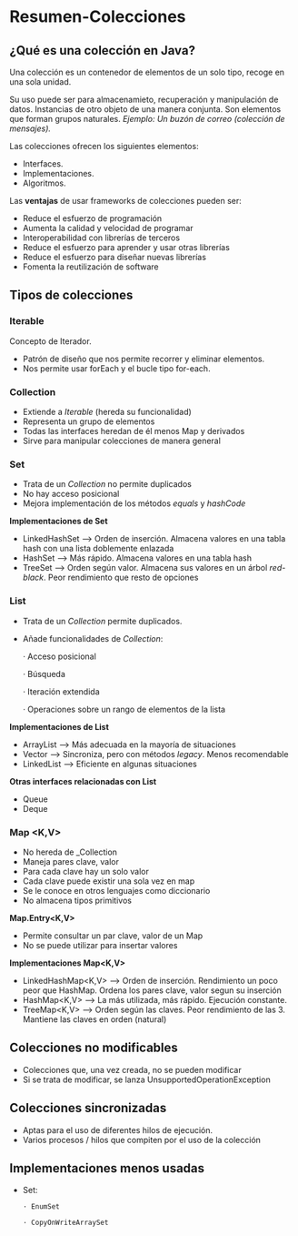 # Resumen-Colecciones
## ¿Qué es una colección en Java? ##

Una colección es un contenedor de elementos de un solo tipo, recoge en una sola unidad.

Su uso puede ser para almacenamieto, recuperación y manipulación de datos. Instancias de otro objeto de una manera conjunta.
Son elementos que forman grupos naturales. _Ejemplo: Un buzón de correo (colección de mensajes)._

Las colecciones ofrecen los siguientes elementos:
- Interfaces.
- Implementaciones.
- Algoritmos.

Las **ventajas** de usar frameworks de colecciones pueden ser:
- Reduce el esfuerzo de programación
- Aumenta la calidad y velocidad de programar
- Interoperabilidad con librerías de terceros
- Reduce el esfuerzo para aprender y usar otras librerías
- Reduce el esfuerzo para diseñar nuevas librerías
- Fomenta la reutilización de software

## Tipos de colecciones ##

### Iterable <E> ###
  
  Concepto de Iterador.
  
  - Patrón de diseño que nos permite recorrer y eliminar elementos.
  - Nos permite usar forEach y el bucle tipo for-each.
  
### Collection <E> ###
  
  - Extiende a _Iterable <E>_ (hereda su funcionalidad)
  - Representa un grupo de elementos
  - Todas las interfaces heredan de él menos Map y derivados
  - Sirve para manipular colecciones de manera general
  
### Set <E> ###
  
  - Trata de un _Collection<E>_ no permite duplicados
  - No hay acceso posicional
  - Mejora implementación de los métodos _equals_ y _hashCode_
  
  **Implementaciones de Set<E>**
  - LinkedHashSet<E> --> Orden de inserción. Almacena valores en una tabla hash con una lista doblemente enlazada
  - HashSet<E> --> Más rápido. Almacena valores en una tabla hash
  - TreeSet<E> --> Orden según valor. Almacena sus valores en un árbol _red-black_. Peor rendimiento que resto de opciones
  
### List <E> ###
  
  - Trata de un _Collection<E>_ permite duplicados.
  - Añade funcionalidades de _Collection<E>_:
  
    · Acceso posicional
    
    · Búsqueda
    
    · Iteración extendida
    
    · Operaciones sobre un rango de elementos de la lista
    
   **Implementaciones de List<E>**
  - ArrayList<E> --> Más adecuada en la mayoría de situaciones
  - Vector<E> --> Sincroniza, pero con métodos _legacy_. Menos recomendable
  - LinkedList<E> --> Eficiente en algunas situaciones
  
   **Otras interfaces relacionadas con List<E>**
  - Queue<E>
  - Deque<E>
  
### Map <K,V> ###

  - No hereda de _Collection<E>
  - Maneja pares clave, valor
  - Para cada clave hay un solo valor
  - Cada clave puede existir una sola vez en map
  - Se le conoce en otros lenguajes como diccionario
  - No almacena tipos primitivos
  
  **Map.Entry<K,V>**
  - Permite consultar un par clave, valor de un Map
  - No se puede utilizar para insertar valores
  
  **Implementaciones Map<K,V>**
  
  - LinkedHashMap<K,V> --> Orden de inserción. Rendimiento un poco peor que HashMap. Ordena los pares clave, valor segun su inserción
  - HashMap<K,V> --> La más utilizada, más rápido. Ejecución constante.
  - TreeMap<K,V> --> Orden según las claves. Peor rendimiento de las 3. Mantiene las claves en orden (natural)
  
## Colecciones no modificables ##

- Colecciones que, una vez creada, no se pueden modificar
- Si se trata de modificar, se lanza UnsupportedOperationException

## Colecciones sincronizadas ##

- Aptas para el uso de diferentes hilos de ejecución.
- Varios procesos / hilos que compiten por el uso de la colección

## Implementaciones menos usadas ##
- Set: 

      · EnumSet
      
      · CopyOnWriteArraySet
      
 
  
    
  





